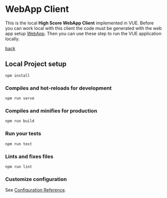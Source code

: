 # WebApp Client

This is the local **High Score WebApp Client** implemented in VUE.
Before you can work local with this client the code must be generated with the web app setup [WebApp](../README.md).
Then you can use these step to run the VUE application locally.

[back](../README.md)

## Local Project setup
```
npm install
```

### Compiles and hot-reloads for development
```
npm run serve
```

### Compiles and minifies for production
```
npm run build
```

### Run your tests
```
npm run test
```

### Lints and fixes files
```
npm run lint
```

### Customize configuration
See [Configuration Reference](https://cli.vuejs.org/config/).
